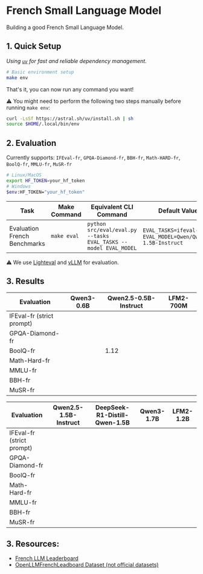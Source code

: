 # French Small Language Model

Building a good French Small Language Model.

## 1. Quick Setup

_Using [`uv`](https://github.com/astral-sh/uv) for fast and reliable dependency management._

```bash
# Basic environment setup
make env
```
That's it, you can now run any command you want!

⚠️ You might need to perform the following two steps manually before running `make env`:
```bash
curl -LsSf https://astral.sh/uv/install.sh | sh
source $HOME/.local/bin/env
```

## 2. Evaluation

Currently supports: `IFEval-fr`, `GPQA-Diamond-fr`, `BBH-fr`, `Math-HARD-fr`, `BoolQ-fr`, `MMLU-fr`, `MuSR-fr`

```bash
# Linux/MacOS
export HF_TOKEN=your_hf_token
# Windows
$env:HF_TOKEN="your_hf_token"
```

| Task        | Make Command       | Equivalent CLI Command                                                                                                                                               | Default Values                                                                 |
|-------------|--------------------|----------------------------------------------------------------------------------------------------------------------------------------------------------------------|----------------------------------------------------------------------------------|
| Evaluation French Benchmarks   | `make eval`       | `python src/eval/eval.py --tasks EVAL_TASKS --model EVAL_MODEL`                                                                                 | `EVAL_TASKS=ifeval-fr`, `EVAL_MODEL=Qwen/Qwen2.5-1.5B-Instruct`                              |

⚠️ We use [Lighteval](https://github.com/huggingface/lighteval) and [vLLM](https://github.com/vllm-project/vllm) for evaluation.

## 3. Results

| Evaluation               | Qwen3-0.6B   | Qwen2.5-0.5B-Instruct | LFM2-700M |
|--------------------------|--------------|-----------------------|-----------|
| IFEval-fr (strict prompt)|              |                       |           |
| GPQA-Diamond-fr          |              |                       |           |
| BoolQ-fr                 |              |  1.12                 |           |
| Math-Hard-fr             |              |                       |           |
| MMLU-fr                  |              |                       |           |
| BBH-fr                   |              |                       |           |
| MuSR-fr                  |              |                       |           |

| Evaluation               | Qwen2.5-1.5B-Instruct | DeepSeek-R1-Distill-Qwen-1.5B | Qwen3-1.7B | LFM2-1.2B    |
|--------------------------|--------------|-------------------------------|------------|--------------|
| IFEval-fr (strict prompt)|              |                               |            |              |
| GPQA-Diamond-fr          |              |                               |            |              |
| BoolQ-fr                 |              |                               |            |              |
| Math-Hard-fr             |              |                               |            |              |
| MMLU-fr                  |              |                               |            |              |
| BBH-fr                   |              |                               |            |              |
| MuSR-fr                  |              |                               |            |              |

## 3. Resources:
- [French LLM Leaderboard](https://huggingface.co/spaces/fr-gouv-coordination-ia/llm_leaderboard_fr#/)
- [OpenLLMFrenchLeadboard Dataset (not official datasets)](https://huggingface.co/collections/le-leadboard/openllmfrenchleadboard-jeu-de-donnees-67126437539a23c65554fd88)
